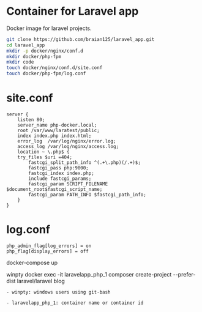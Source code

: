# Container for Laravel app

Docker image for laravel projects.

```sh
git clone https://github.com/braian125/laravel_app.git
cd laravel_app
mkdir -p docker/nginx/conf.d 
mkdir docker/php-fpm 
mkdir code
touch docker/nginx/conf.d/site.conf
touch docker/php-fpm/log.conf
```

# site.conf
```
server {
    listen 80;
    server_name php-docker.local;
    root /var/www/laratest/public;
    index index.php index.html;
    error_log  /var/log/nginx/error.log;
    access_log /var/log/nginx/access.log;
    location ~ \.php$ {
    try_files $uri =404;
        fastcgi_split_path_info ^(.+\.php)(/.+)$;
        fastcgi_pass php:9000;
        fastcgi_index index.php;
        include fastcgi_params;
        fastcgi_param SCRIPT_FILENAME $document_root$fastcgi_script_name;
        fastcgi_param PATH_INFO $fastcgi_path_info;
    }
}
```

# log.conf
```
php_admin_flag[log_errors] = on
php_flag[display_errors] = off
```

docker-compose up

winpty docker exec -it laravelapp_php_1 composer create-project --prefer-dist laravel/laravel blog

    - winpty: windows users using git-bash
    
    - laravelapp_php_1: container name or container id
